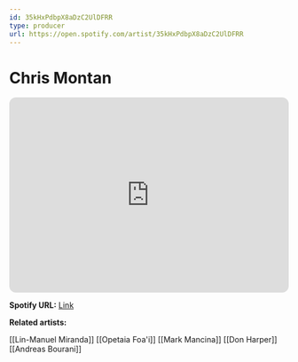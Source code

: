 ```yaml
---
id: 35kHxPdbpX8aDzC2UlDFRR
type: producer
url: https://open.spotify.com/artist/35kHxPdbpX8aDzC2UlDFRR
---
```

# Chris Montan

<iframe style="border-radius:12px" src="https://open.spotify.com/embed/artist/35kHxPdbpX8aDzC2UlDFRR" width="100%" height="352" frameBorder="0" allowfullscreen="" allow="autoplay; clipboard-write; encrypted-media; fullscreen; picture-in-picture" loading="lazy"></iframe>

**Spotify URL:** [Link](https://open.spotify.com/artist/35kHxPdbpX8aDzC2UlDFRR)

**Related artists:**

[[Lin-Manuel Miranda]]
[[Opetaia Foa'i]]
[[Mark Mancina]]
[[Don Harper]]
[[Andreas Bourani]]
